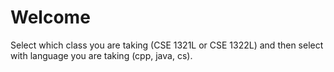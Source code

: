 # Welcome
Select which class you are taking (CSE 1321L or CSE 1322L) and then select with language you are taking (cpp, java, cs).